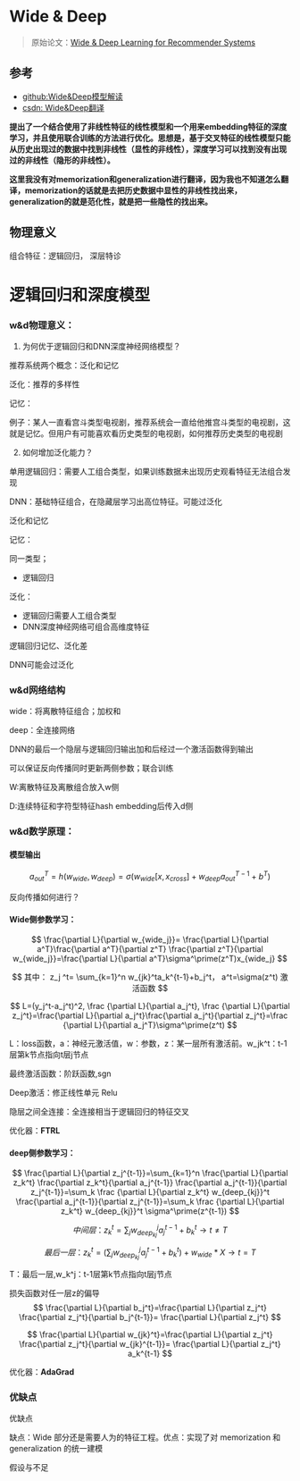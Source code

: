 # Wide & Deep

> 原始论文：[Wide & Deep Learning for Recommender Systems](https://arxiv.org/abs/1606.07792)




## 参考
- [github:Wide&Deep模型解读](https://github.com/ShaoQiBNU/wide_and_deep)
- [csdn: Wide&Deep翻译](https://blog.csdn.net/starzhou/article/details/78845931)





**提出了一个结合使用了非线性特征的线性模型和一个用来embedding特征的深度学习，并且使用联合训练的方法进行优化。思想是，基于交叉特征的线性模型只能从历史出现过的数据中找到非线性（显性的非线性），深度学习可以找到没有出现过的非线性（隐形的非线性）。**

**这里我没有对memorization和generalization进行翻译，因为我也不知道怎么翻译，memorization的话就是去把历史数据中显性的非线性找出来，generalization的就是范化性，就是把一些隐性的找出来。**





## 物理意义

组合特征：逻辑回归，
深层特诊



# 逻辑回归和深度模型



### w&d物理意义：

1. 为何优于逻辑回归和DNN深度神经网络模型？

推荐系统两个概念：泛化和记忆

泛化：推荐的多样性

记忆：

例子：某人一直看宫斗类型电视剧，推荐系统会一直给他推宫斗类型的电视剧，这就是记忆。但用户有可能喜欢看历史类型的电视剧，如何推荐历史类型的电视剧



2. 如何增加泛化能力？

单用逻辑回归：需要人工组合类型，如果训练数据未出现历史观看特征无法组合发现

DNN：基础特征组合，在隐藏层学习出高位特征。可能过泛化



泛化和记忆



记忆：

同一类型；

- 逻辑回归

泛化：

- 逻辑回归需要人工组合类型
- DNN深度神经网络可组合高维度特征



逻辑回归记忆、泛化差

DNN可能会过泛化

### w&d网络结构

wide：将离散特征组合；加权和

deep：全连接网络

DNN的最后一个隐层与逻辑回归输出加和后经过一个激活函数得到输出

可以保证反向传播同时更新两侧参数；联合训练



W:离散特征及离散组合放入w侧

D:连续特征和字符型特征hash embedding后传入d侧



### w&d数学原理：



#### 模型输出



$$
a_{out}^T=h(w_{wide},w_{deep})=\sigma(w_{wide}[x,x_{cross}]+w_{deep}a_{out}^{T-1}+b^T)
$$

反向传播如何进行？

#### Wide侧参数学习：

$$
\frac{\partial L}{\partial w_{wide_j}}= \frac{\partial L}{\partial a^T}\frac{\partial a^T}{\partial z^T} \frac{\partial z^T}{\partial w_{wide_j}}=\frac{\partial L}{\partial a^T}\sigma^\prime(z^T)x_{wide_j}
$$

$$
其中： z_j ^t= \sum_{k=1}^n w_{jk}^ta_k^{t-1}+b_j^t， a^t=\sigma(z^t) 激活函数
$$



$$
L=(y_j^t-a_j^t)^2, \frac {\partial L}{\partial a_j^t}, \frac {\partial L}{\partial z_j^t}=\frac{\partial L}{\partial a_j^t}\frac{\partial a_j^t}{\partial z_j^t}=\frac {\partial L}{\partial a_j^T}\sigma^\prime(z^t)
$$


L：loss函数，a：神经元激活值，w：参数，z：某一层所有激活前。w_jk^t：t-1层第k节点指向t层j节点

最终激活函数：阶跃函数,sgn

Deep激活：修正线性单元 Relu

隐层之间全连接：全连接相当于逻辑回归的特征交叉

优化器：**FTRL**

#### deep侧参数学习： 

$$
\frac{\partial L}{\partial z_j^{t-1}}=\sum_{k=1}^n \frac{\partial L}{\partial z_k^t} \frac{\partial z_k^t}{\partial a_j^{t-1}} \frac{\partial a_j^{t-1}}{\partial z_j^{t-1}}=\sum_k \frac {\partial L}{\partial z_k^t} w_{deep_{kj}}^t \frac{\partial a_j^{t-1}}{\partial z_j^{t-1}}=\sum_k \frac {\partial L}{\partial z_k^t} w_{deep_{kj}}^t \sigma^\prime(z^{t-1})
$$

$$
中间层：           z_k^t = \sum_j w_{deep_{kj}}^ja_j^{t-1}+b_k^t \rightarrow t\neq T
$$

$$
最后一层：z_k^t = (\sum_j w_{deep_{kj}}^ja_j^{t-1}+b_k^t)+w_{wide}*X \rightarrow t= T
$$

T：最后一层,w_k^j：t-1层第k节点指向t层j节点

损失函数对任一层z的偏导
$$
\frac{\partial L}{\partial b_j^t}=\frac{\partial L}{\partial z_j^t} \frac{\partial z_j^t}{\partial b_j^{t-1}}= \frac{\partial L}{\partial z_j^t}
$$

$$
\frac{\partial L}{\partial w_{jk}^t}=\frac{\partial L}{\partial z_j^t} \frac{\partial z_j^t}{\partial w_{jk}^{t-1}}= \frac{\partial L}{\partial z_j^t} a_k^{t-1}
$$





优化器：**AdaGrad**





### 优缺点





优缺点

缺点：Wide 部分还是需要人为的特征工程。优点：实现了对 memorization 和 generalization 的统一建模



假设与不足







